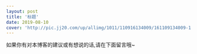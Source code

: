```yaml
---
layout: post
title: '标题'
date: 2019-08-10
cover: 'http://pic.jj20.com/up/allimg/1011/110916134009/161109134009-1.jpg'
---
```


如果你有对本博客的建议或有想说的话,请在下面留言哦~
